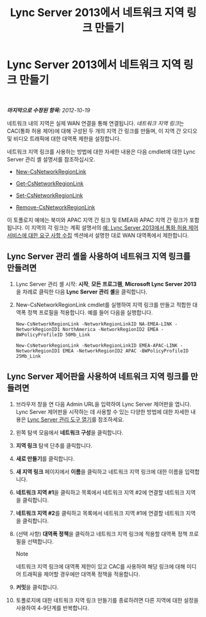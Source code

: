 ﻿---
title: Lync Server 2013에서 네트워크 지역 링크 만들기
TOCTitle: Lync Server 2013에서 네트워크 지역 링크 만들기
ms:assetid: f8163910-8935-475d-88a2-3aa44feb9dbe
ms:mtpsurl: https://technet.microsoft.com/ko-kr/library/Gg413047(v=OCS.15)
ms:contentKeyID: 49305576
ms.date: 08/24/2015
mtps_version: v=OCS.15
ms.translationtype: HT
---

# Lync Server 2013에서 네트워크 지역 링크 만들기

 

_**마지막으로 수정된 항목:** 2012-10-19_

네트워크 내의 지역은 실제 WAN 연결을 통해 연결됩니다. *네트워크 지역 링크*는 CAC(통화 허용 제어)에 대해 구성된 두 개의 지역 간 링크를 만들며, 이 지역 간 오디오 및 비디오 트래픽에 대한 대역폭 제한을 설정합니다.

네트워크 지역 링크를 사용하는 방법에 대한 자세한 내용은 다음 cmdlet에 대한 Lync Server 관리 셸 설명서를 참조하십시오.

  - [New-CsNetworkRegionLink](https://docs.microsoft.com/en-us/powershell/module/skype/New-CsNetworkRegionLink)

  - [Get-CsNetworkRegionLink](get-csnetworkregionlink.md)

  - [Set-CsNetworkRegionLink](set-csnetworkregionlink.md)

  - [Remove-CsNetworkRegionLink](remove-csnetworkregionlink.md)

이 토폴로지 예에는 북미와 APAC 지역 간 링크 및 EMEA와 APAC 지역 간 링크가 포함됩니다. 이 지역의 각 링크는 계획 설명서의 [예: Lync Server 2013에서 통화 허용 제어 서비스에 대한 요구 사항 수집](lync-server-2013-example-of-gathering-your-requirements-for-call-admission-control.md) 섹션에서 설명한 대로 WAN 대역폭에서 제한합니다.

## Lync Server 관리 셸을 사용하여 네트워크 지역 링크를 만들려면

1.  Lync Server 관리 셸 시작: **시작**, **모든 프로그램**, **Microsoft Lync Server 2013**을 차례로 클릭한 다음 **Lync Server 관리 셸**을 클릭합니다.

2.  New-CsNetworkRegionLink cmdlet를 실행하여 지역 링크를 만들고 적합한 대역폭 정책 프로필을 적용합니다. 예를 들어 다음을 실행합니다.
    
        New-CsNetworkRegionLink -NetworkRegionLinkID NA-EMEA-LINK -NetworkRegionID1 NorthAmerica -NetworkRegionID2 EMEA -BWPolicyProfileID 50Mb_Link
    
        New-CsNetworkRegionLink -NetworkRegionLinkID EMEA-APAC-LINK -NetworkRegionID1 EMEA -NetworkRegionID2 APAC -BWPolicyProfileID 25Mb_Link

## Lync Server 제어판을 사용하여 네트워크 지역 링크를 만들려면

1.  브라우저 창을 연 다음 Admin URL을 입력하여 Lync Server 제어판을 엽니다. Lync Server 제어판을 시작하는 데 사용할 수 있는 다양한 방법에 대한 자세한 내용은 [Lync Server 관리 도구 열기](lync-server-2013-open-lync-server-administrative-tools.md)를 참조하세요.

2.  왼쪽 탐색 모음에서 **네트워크 구성**을 클릭합니다.

3.  **지역 링크** 탐색 단추를 클릭합니다.

4.  **새로 만들기**를 클릭합니다.

5.  **새 지역 링크** 페이지에서 **이름**을 클릭하고 네트워크 지역 링크에 대한 이름을 입력합니다.

6.  **네트워크 지역 \#1**을 클릭하고 목록에서 네트워크 지역 \#2에 연결할 네트워크 지역을 클릭합니다.

7.  **네트워크 지역 \#2**를 클릭하고 목록에서 네트워크 지역 \#1에 연결할 네트워크 지역을 클릭합니다.

8.  (선택 사항) **대역폭 정책**을 클릭하고 네트워크 지역 링크에 적용할 대역폭 정책 프로필을 선택합니다.
    

    > [!NOTE]
    > 네트워크 지역 링크에 대역폭 제한이 있고 CAC를 사용하여 해당 링크에 대해 미디어 트래픽을 제어할 경우에만 대역폭 정책을 적용합니다.



9.  **커밋**을 클릭합니다.

10. 토폴로지에 대한 네트워크 지역 링크 만들기를 종료하려면 다른 지역에 대한 설정을 사용하여 4-9단계를 반복합니다.

